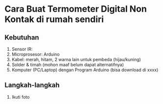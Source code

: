 # Cara Buat Termometer Digital Non Kontak di rumah sendiri

## Kebutuhan
1. Sensor IR:
2. Microprosesor: Arduino
3. Kabel: merah, hitam, 2 warna lain untuk pembeda (hijau/kuning)
4. Solder & timah (mohon maaf belum dapat alternatifnya)
5. Komputer (PC/Laptop) dengan Program Arduino (bisa download di xxxx)


## Langkah-langkah
1. Ikuti foto
